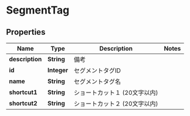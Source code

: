 

# SegmentTag

## Properties

Name | Type | Description | Notes
------------ | ------------- | ------------- | -------------
**description** | **String** | 備考 | 
**id** | **Integer** | セグメントタグID | 
**name** | **String** | セグメントタグ名 | 
**shortcut1** | **String** | ショートカット１ (20文字以内) | 
**shortcut2** | **String** | ショートカット２ (20文字以内) | 



